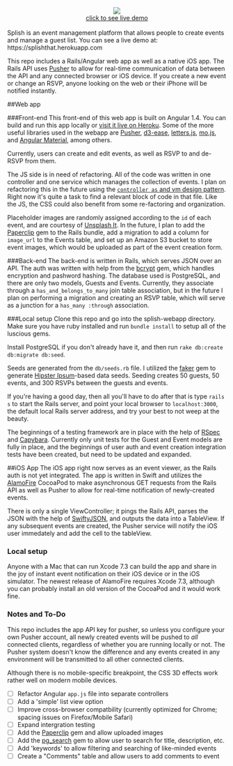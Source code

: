 <div align="center"><a href="https://splishthat.herokuapp.com/"><img src="http://i.imgur.com/EiCOD6u.png"/><br>click to see live demo</a> <br><br></div>
Splish is an event management platform that allows people to create events and manage a guest list. You can see a live demo at: https://splishthat.herokuapp.com

This repo includes a Rails/Angular web app as well as a native iOS app. The Rails API uses [Pusher](https://pusher.com/?v=y) to allow for real-time communication of data between the API and any connected browser or iOS device. If you create a new event or change an RSVP, anyone looking on the web or their iPhone will be notified instantly.

##Web app

###Front-end
This front-end of this web app is built on Angular 1.4. You can build and run this app locally or [visit it live on Heroku](https://splishthat.herokuapp.com). Some of the more useful libraries used in the webapp are [Pusher](https://pusher.com/?v=y), [d3-ease](https://github.com/d3/d3-ease), [letters.js](http://letteringjs.com/), [mo.js](http://mojs.io/), and [Angular Material](https://github.com/angular/material), among others.

Currently, users can create and edit events, as well as RSVP to and de-RSVP from them.

The JS side is in need of refactoring. All of the code was written in one controller and one service which manages the collection of events. I plan on refactoring this in the future using the [`controller as` and vm design pattern](http://www.johnpapa.net/angularjss-controller-as-and-the-vm-variable/). Right now it's quite a task to find a relevant block of code in that file. Like the JS, the CSS could also benefit from some re-factoring and organization.

Placeholder images are randomly assigned according to the `id` of each event, and are courtesy of [Unsplash It](https://unsplash.it). In the future, I plan to add the [Paperclip](https://github.com/thoughtbot/paperclip) gem to the Rails bundle, add a migration to add a column for `image_url` to the Events table, and set up an Amazon S3 bucket to store event images, which would be uploaded as part of the event creation form.

###Back-end
The back-end is written in Rails, which serves JSON over an API. The auth was written with help from the [bcrypt](https://github.com/codahale/bcrypt-ruby) gem, which handles encryption and pashword hashing. The database used is PostgreSQL, and there are only two models, Guests and Events. Currently, they associate through a `has_and_belongs_to_many` join table association, but in the future I plan on performing a migration and creating an RSVP table, which will serve as a junction for a `has_many :through` association.

###Local setup
Clone this repo and go into the splish-webapp directory. Make sure you have ruby installed and run `bundle install` to setup all of the luscious gems.

Install PostgreSQL if you don't already have it, and then run `rake db:create db:migrate db:seed`.

Seeds are generated from the `db/seeds.rb` file. I utilized the [faker](https://github.com/stympy/faker) gem to generate [Hipster Ipsum](http://hipsum.co/)-based data seeds. Seeding creates 50 guests, 50 events, and 300 RSVPs between the guests and events.

If you're having a good day, then all you'll have to do after that is type `rails s` to start the Rails server, and point your local browser to `localhost:3000`, the default local Rails server address, and try your best to not weep at the beauty.

The beginnings of a testing framework are in place with the help of [RSpec](https://github.com/rspec/rspec) and [Capybara](https://github.com/jnicklas/capybara). Currently only unit tests for the Guest and Event models are fully in place, and the beginnings of user auth and event creation integration tests have been created, but need to be updated and expanded.

##iOS App
The iOS app right now serves as an event viewer, as the Rails auth is not yet integrated. The app is written in Swift and utilizes the [AlamoFire](https://github.com/Alamofire/Alamofire) CocoaPod to make asynchronous GET requests from the Rails API as well as Pusher to allow for real-time notification of newly-created events. 

There is only a single ViewController; it pings the Rails API, parses the JSON with the help of [SwiftyJSON](https://github.com/SwiftyJSON/SwiftyJSON), and outputs the data into a TableView. If any subsequent events are created, the Pusher service will notify the iOS user immedately and add the cell to the tableView.

### Local setup
Anyone with a Mac that can run Xcode 7.3 can build the app and share in the joy of instant event notification on their iOS device or in the iOS simulator.
The newest release of AlamoFire requires Xcode 7.3, although you can probably install an old version of the CocoaPod and it would work fine. 

### Notes and To-Do

This repo includes the app API key for pusher, so unless you configure your own Pusher account, all newly created events will be pushed to _all_ connected clients, regardless of whether you are running locally or not. The Pusher system doesn't know the difference and any events created in any environment will be transmitted to all other connected clients.

Although there is no mobile-specific breakpoint, the CSS 3D effects work rather well on modern mobile devices.

- [ ] Refactor Angular `app.js` file into separate controllers
- [ ] Add a 'simple' list view option
- [ ] Improve cross-browser compatbility (currently optimized for Chrome; spacing issues on Firefox/Mobile Safari)
- [ ] Expand intergration testing
- [ ] Add the [Paperclip](https://github.com/thoughtbot/paperclip) gem and allow uploaded images
- [ ] Add the [pg_search](https://github.com/Casecommons/pg_search) gem to allow user to search for title, description, etc.
- [ ] Add 'keywords' to allow filtering and searching of like-minded events
- [ ] Create a "Comments" table and allow users to add comments to event
